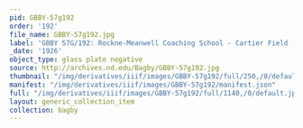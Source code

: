 ```yaml
---
pid: GBBY-57g192
order: '192'
file_name: GBBY-57g192.jpg
label: 'GBBY 57G/192: Rockne-Meanwell Coaching School - Cartier Field - 1926'
_date: '1926'
object_type: glass plate negative
source: http://archives.nd.edu/Bagby/GBBY-57g192.jpg
thumbnail: "/img/derivatives/iiif/images/GBBY-57g192/full/250,/0/default.jpg"
manifest: "/img/derivatives/iiif/images/GBBY-57g192/manifest.json"
full: "/img/derivatives/iiif/images/GBBY-57g192/full/1140,/0/default.jpg"
layout: generic_collection_item
collection: bagby
---
```


